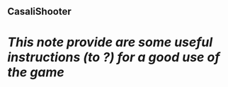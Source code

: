## CasaliShooter

# *This note provide are some useful instructions (to ?) for a good use of the game*


